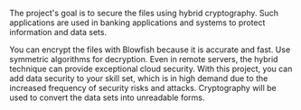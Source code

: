The project's goal is to secure the files using hybrid cryptography. Such applications are used in banking applications and systems to protect information and data sets. 

You can encrypt the files with Blowfish because it is accurate and fast. Use symmetric algorithms for decryption. Even in remote servers, the hybrid technique can provide exceptional cloud security. With this project, you can add data security to your skill set, which is in high demand due to the increased frequency of security risks and attacks. Cryptography will be used to convert the data sets into unreadable forms. 
